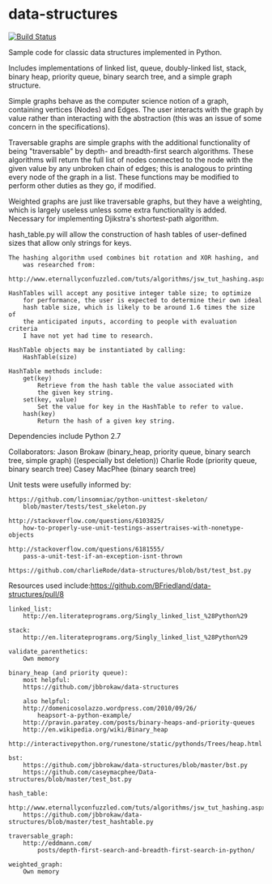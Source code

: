 data-structures
===============

[![Build Status](https://travis-ci.org/BFriedland/data-structures.svg)](https://travis-ci.org/BFriedland/data-structures)

Sample code for classic data structures implemented in Python.

Includes implementations of linked list, queue, doubly-linked list,
    stack, binary heap, priority queue, binary search tree, and
    a simple graph structure.

Simple graphs behave as the computer science notion of a graph, containing
    vertices (Nodes) and Edges. The user interacts with the graph by value
    rather than interacting with the abstraction (this was an issue of some
    concern in the specifications).

Traversable graphs are simple graphs with the additional functionality
    of being "traversable" by depth- and breadth-first search algorithms.
    These algorithms will return the full list of nodes connected to the
    node with the given value by any unbroken chain of edges; this is
    analogous to printing every node of the graph in a list. These functions
    may be modified to perform other duties as they go, if modified.

Weighted graphs are just like traversable graphs, but they have a weighting,
    which is largely useless unless some extra functionality is added.
    Necessary for implementing Djikstra's shortest-path algorithm.

hash_table.py will allow the construction of hash tables of user-defined
    sizes that allow only strings for keys.

    The hashing algorithm used combines bit rotation and XOR hashing, and
        was researched from:
        http://www.eternallyconfuzzled.com/tuts/algorithms/jsw_tut_hashing.aspx

    HashTables will accept any positive integer table size; to optimize
        for performance, the user is expected to determine their own ideal
        hash table size, which is likely to be around 1.6 times the size of
        the anticipated inputs, according to people with evaluation criteria
        I have not yet had time to research.

    HashTable objects may be instantiated by calling:
        HashTable(size)

    HashTable methods include:
        get(key)
            Retrieve from the hash table the value associated with
            the given key string.
        set(key, value)
            Set the value for key in the HashTable to refer to value.
        hash(key)
            Return the hash of a given key string.

Dependencies include Python 2.7

Collaborators:
    Jason Brokaw (binary_heap, priority queue, binary search tree,
        simple graph) ((especially bst deletion))
    Charlie Rode (priority queue, binary search tree)
    Casey MacPhee (binary search tree)

Unit tests were usefully informed by:

    https://github.com/linsomniac/python-unittest-skeleton/
        blob/master/tests/test_skeleton.py

    http://stackoverflow.com/questions/6103825/
        how-to-properly-use-unit-testings-assertraises-with-nonetype-objects

    http://stackoverflow.com/questions/6181555/
        pass-a-unit-test-if-an-exception-isnt-thrown

    https://github.com/charlieRode/data-structures/blob/bst/test_bst.py

Resources used include:https://github.com/BFriedland/data-structures/pull/8

    linked_list:
        http://en.literateprograms.org/Singly_linked_list_%28Python%29

    stack:
        http://en.literateprograms.org/Singly_linked_list_%28Python%29

    validate_parenthetics:
        Own memory

    binary_heap (and priority queue):
        most helpful:
        https://github.com/jbbrokaw/data-structures

        also helpful:
        http://domenicosolazzo.wordpress.com/2010/09/26/
            heapsort-a-python-example/
        http://pravin.paratey.com/posts/binary-heaps-and-priority-queues
        http://en.wikipedia.org/wiki/Binary_heap
        http://interactivepython.org/runestone/static/pythonds/Trees/heap.html

    bst:
        https://github.com/jbbrokaw/data-structures/blob/master/bst.py
        https://github.com/caseymacphee/Data-structures/blob/master/test_bst.py

    hash_table:
        http://www.eternallyconfuzzled.com/tuts/algorithms/jsw_tut_hashing.aspx
        https://github.com/jbbrokaw/data-structures/blob/master/test_hashtable.py

    traversable_graph:
        http://eddmann.com/
            posts/depth-first-search-and-breadth-first-search-in-python/

    weighted_graph:
        Own memory
